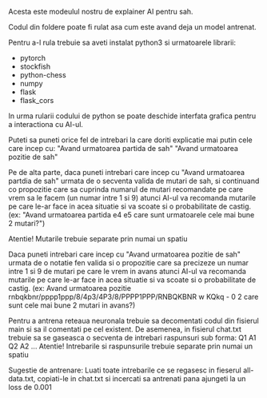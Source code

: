 Acesta este modeulul nostru de explainer AI pentru sah.

Codul din foldere poate fi rulat asa cum este avand deja un model antrenat.

Pentru a-l rula trebuie sa aveti instalat python3 si urmatoarele librarii:
- pytorch
- stockfish
- python-chess
- numpy
- flask
- flask_cors 

In urma rularii codului de python se poate deschide interfata grafica pentru a interactiona cu AI-ul.

Puteti sa puneti orice fel de intrebari la care doriti explicatie mai putin cele care incep cu:
"Avand urmatoarea partida de sah"
"Avand urmatoarea pozitie de sah"

Pe de alta parte, daca puneti intrebari care incep cu "Avand urmatoarea partdia de sah" urmata de o secventa valida de mutari de sah, si continuand co propozitie care sa cuprinda numarul de mutari recomandate pe care vrem sa le facem (un numar intre 1 si 9) atunci AI-ul va recomanda mutarile pe care le-ar face in acea situatie si va scoate si o probabilitate de castig.
(ex: "Avand urmatoarea partida e4 e5 care sunt urmatoarele cele mai bune 2 mutari?")

Atentie! Mutarile trebuie separate prin numai un spatiu

Daca puneti intrebari care incep cu "Avand urmatoarea pozitie de sah" urmata de o notatie fen valida si o propozitie care sa precizeze un numar intre 1 si 9 de mutari pe care le vrem in avans atunci AI-ul va recomanda mutarile pe care le-ar face in acea situatie si va scoate si o probabilitate de castig.
(ex: Avand urmatoarea pozitie rnbqkbnr/pppp1ppp/8/4p3/4P3/8/PPPP1PPP/RNBQKBNR w KQkq - 0 2 care sunt cele mai bune 2 mutari in avans?)

Pentru a antrena reteaua neuronala trebuie sa decomentati codul din fisierul main si sa il comentati pe cel existent. De asemenea, in fisierul chat.txt trebuie sa se gaseasca o secventa de intrebari raspunsuri sub forma:
Q1
A1
Q2
A2
...
Atentie! Intrebarile si raspunsurile trebuie separate prin numai un spatiu

Sugestie de antrenare:
Luati toate intrebarile ce se regasesc in fieserul all-data.txt, copiati-le in chat.txt si incercati sa antrenati pana ajungeti la un loss de 0.001
